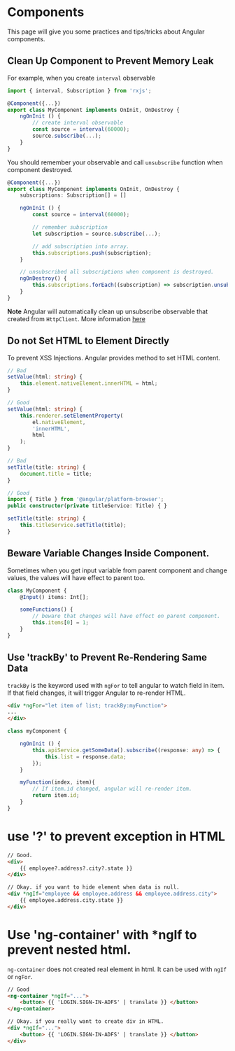 # Components

This page will give you some practices and tips/tricks about Angular components.

## Clean Up Component to Prevent Memory Leak

For example, when you create `interval` observable

```ts
import { interval, Subscription } from 'rxjs';

@Component({...})
export class MyComponent implements OnInit, OnDestroy {
    ngOnInit () {
        // create interval observable
        const source = interval(60000);
        source.subscribe(...);
    }
}
```

You should remember your observable and call `unsubscribe` function when component destroyed.

```ts
@Component({...})
export class MyComponent implements OnInit, OnDestroy {
    subscriptions: Subscription[] = []

    ngOnInit () {
        const source = interval(60000);

        // remember subscription 
        let subscription = source.subscribe(...);

        // add subscription into array.
        this.subscriptions.push(subscription);
    }

    // unsubscribed all subscriptions when component is destroyed.
    ngOnDestroy() {
        this.subscriptions.forEach((subscription) => subscription.unsubscribe());
    }
}
```

**Note** Angular will automatically clean up unsubscribe observable that created from `HttpClient`. More information [here](https://stackoverflow.com/questions/35042929/is-it-necessary-to-unsubscribe-from-observables-created-by-http-methods)


## Do not Set HTML to Element Directly

To prevent XSS Injections. Angular provides method to set HTML content.

```ts
// Bad
setValue(html: string) {
    this.element.nativeElement.innerHTML = html;
}

// Good
setValue(html: string) {
    this.renderer.setElementProperty(
        el.nativeElement, 
        'innerHTML', 
        html
    );
}
```

```ts
// Bad
setTitle(title: string) {
    document.title = title;
}

// Good
import { Title } from '@angular/platform-browser';
public constructor(private titleService: Title) { }

setTitle(title: string) {
    this.titleService.setTitle(title);
}
```


## Beware Variable Changes Inside Component.

Sometimes when you get input variable from parent component and change values, the values will have effect to parent too.

```ts
class MyComponent {
    @Input() items: Int[];

    someFunctions() {
        // beware that changes will have effect on parent component.
        this.items[0] = 1;
    }
}
```


## Use 'trackBy' to Prevent Re-Rendering Same Data

`trackBy` is the keyword used with `ngFor` to tell angular to watch field in item. If that field changes, it will trigger Angular to re-render HTML.

```html
<div *ngFor="let item of list; trackBy:myFunction">
...
</div>
```

```ts
class myComponent {

    ngOnInit () {
        this.apiService.getSomeData().subscribe((response: any) => {
            this.list = response.data;
        });
    }

    myFunction(index, item){
        // If item.id changed, angular will re-render item.
        return item.id;
    }
}
```

# use '?' to prevent exception in HTML

```html
// Good.
<div>
    {{ employee?.address?.city?.state }}
</div>

// Okay. if you want to hide element when data is null.
<div *ngIf="employee && employee.address && employee.address.city">
    {{ employee.address.city.state }}
</div>
```


# Use 'ng-container' with *ngIf to prevent nested html.

`ng-container` does not created real element in html. It can be used with `ngIf` or `ngFor`.

```html
// Good
<ng-container *ngIf="...">
    <button> {{ 'LOGIN.SIGN-IN-ADFS' | translate }} </button>
</ng-container>

// Okay. if you really want to create div in HTML.
<div *ngIf="...">
    <button> {{ 'LOGIN.SIGN-IN-ADFS' | translate }} </button>
</div>

```